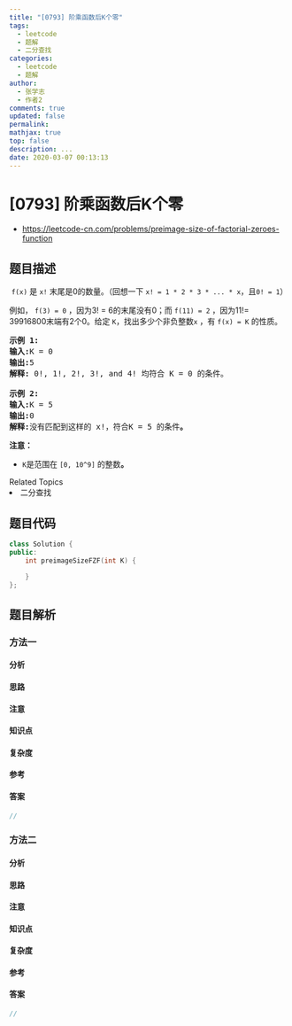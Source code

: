 ```yaml
---
title: "[0793] 阶乘函数后K个零"
tags:
  - leetcode
  - 题解
  - 二分查找
categories:
  - leetcode
  - 题解
author:
  - 张学志
  - 作者2
comments: true
updated: false
permalink:
mathjax: true
top: false
description: ...
date: 2020-03-07 00:13:13
---
```



# [0793] 阶乘函数后K个零
* https://leetcode-cn.com/problems/preimage-size-of-factorial-zeroes-function


## 题目描述

<p>&nbsp;<code>f(x)</code>&nbsp;是&nbsp;<code>x!</code>&nbsp;末尾是0的数量。（回想一下&nbsp;<code>x! = 1 * 2 * 3 * ... * x</code>，且<code>0! = 1</code>）</p>

<p>例如，&nbsp;<code>f(3) = 0</code>&nbsp;，因为3! = 6的末尾没有0；而&nbsp;<code>f(11) = 2</code>&nbsp;，因为11!= 39916800末端有2个0。给定&nbsp;<code>K</code>，找出多少个非负整数<code>x</code>&nbsp;，有&nbsp;<code>f(x) = K</code>&nbsp;的性质。</p>

<pre>
<strong>示例 1:
输入:</strong>K = 0<strong>
输出:</strong>5<strong>
解释:</strong>&nbsp;0!, 1!, 2!, 3!, and 4!&nbsp;均符合 K = 0 的条件。<strong>

示例 2:
输入:</strong>K = 5<strong>
输出:</strong>0<strong>
解释:</strong>没有匹配到这样的 x!，符合K = 5 的条件<strong>。</strong>
</pre>

<p><strong>注意：</strong></p>

<ul>
	<li>
	<p><code>K</code>是范围在&nbsp;<code>[0, 10^9]</code>&nbsp;的整数<strong>。</strong></p>
	</li>
</ul>
<div><div>Related Topics</div><div><li>二分查找</li></div></div>


## 题目代码

```cpp
class Solution {
public:
    int preimageSizeFZF(int K) {

    }
};
```


## 题目解析


### 方法一

#### 分析

#### 思路

#### 注意

#### 知识点

#### 复杂度

#### 参考

#### 答案

```cpp
//
```


### 方法二

#### 分析

#### 思路

#### 注意

#### 知识点

#### 复杂度

#### 参考

#### 答案

```cpp
//
```


